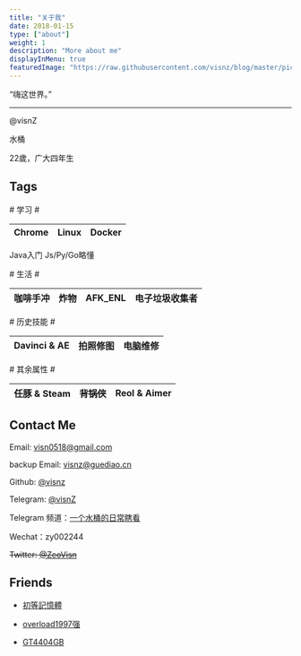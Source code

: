 ```yaml
---
title: "关于我"
date: 2018-01-15
type: ["about"]
weight: 1
description: "More about me"
displayInMenu: true
featuredImage: "https://raw.githubusercontent.com/visnz/blog/master/pics/oldicon/avater.jpg"
---
```


“嗨这世界。”

---

@visnZ

水桶

22歲，广大四年生

## Tags

\# 学习 \# 

Chrome|Linux|Docker
---|---|---

Java入门 Js/Py/Go略懂

\# 生活 \# 

咖啡手冲|炸物|AFK_ENL|电子垃圾收集者
---|---|---|---

\# 历史技能 \# 

Davinci & AE|拍照修图|电脑维修
---|---|---

\# 其余属性 \# 

任豚 & Steam|~~背锅侠~~|Reol & Aimer
---|---|---

## Contact Me

Email: visn0518@gmail.com

backup Email: visnz@guediao.cn

Github: [@visnz](https://github.com/visnz)

Telegram: [@visnZ](https://t.me/visnZ)

Telegram 频道：[一个水桶的日常瞎看](https://t.me/visnview)

Wechat：zy002244

~~Twitter: [@ZeoVisn](https://twitter.com/ZeoVisn)~~

## Friends

- [初等記憶體](axionl.github.io)

- [overload1997强](blog.csdn.net/overload1997)

- [GT4404GB](http://gt4404gb.top/)